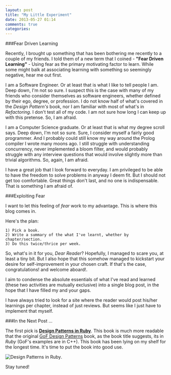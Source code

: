 ```yaml
---
layout: post
title: "My Little Experiment"
date: 2013-05-27 01:14
comments: true
categories: 
---
```


###Fear Driven Learning

Recently, I brought up something that has been bothering me recently to a couple of my friends. I told them of a new term that I coined - __"Fear Driven Learning"__ - Using fear as the primary motivating factor to learn. While some might balk at associating learning with something so seemingly negative, hear me out first.

I am a Software Engineer. Or at least that is what I like to tell people I am. Deep down, I'm not so sure. I suspect this is the case with many of my friends who consider themselves as software engineers, whether defined by their ego, degree, or profession. I do not know half of what's covered in the _Design Pattern's_ book, nor I am familiar with most of what's in _Refactoring_. I don't test all of my code. I am not sure how long I can keep up with this pretense. So, I am afraid.

I am a Computer Science graduate. Or at least that is what my degree scroll says. Deep down, I'm not so sure. Sure, I consider myself a fairly good programmer. And I probably could still know my way around the Prolog compiler I wrote many moons ago. I still struggle with understanding concurrency, never implemented a bloom filter, and would probably struggle with any interview questions that would involve slightly more than trivial algorithms. So, again, I am afraid.

I have a great job that I look forward to everyday. I am privileged to be able to have the freedom to solve problems in anyway I deem fit. But I should not get too comfortable. Great things don't last, and no one is indispensable. That is something I am afraid of.

###Exploiting Fear

I want to let this feeling of _fear_ work to my advantage. This is where this blog comes in.

Here's the plan:

	1) Pick a book.
	2) Write a summary of the what I've learnt, whether by chapter/section.
	3) Do this twice/thrice per week.
	
So, what's in it for you, _Dear Reader_? Hopefully, I managed to scare you, at least a tiny bit. But I also hope that this somehow managed to kickstart your desire for self-improvement in your chosen craft. If that's the case, congratulations! and welcome aboard!. 

I aim to condense the absolute essentials of what I've read and learned (these two activities are mutually exclusive) into a single blog post, in the hope that I have filled my and your gaps. 

I have always tried to look for a site where the reader would post his/her learnings per chapter, instead of just reviews. But seems like I just have to implement that myself.

###In the Next Post ...

The first pick is [__Design Patterns in Ruby__](http://www.amazon.com/gp/product/0321490452/ref=as_li_qf_sp_asin_tl?ie=UTF8&camp=1789&creative=9325&creativeASIN=0321490452&linkCode=as2&tag=benjamintan-20). This book is much more readable that the original [GoF Design Patterns](http://www.amazon.com/gp/product/0201633612/ref=as_li_qf_sp_asin_tl?ie=UTF8&camp=1789&creative=9325&creativeASIN=0201633612&linkCode=as2&tag=benjamintan-20) book, as the book title suggests, its in _Ruby_ (GoF's examples are in C++). This book has been lying on my shelf for the longest time. It's time to put the book into good use.

![Design Patterns in Ruby](https://skitch-img.s3.amazonaws.com/20120628-p6e2j4pg3dd44p7wc7ut11x14r.png). 

Stay tuned!
